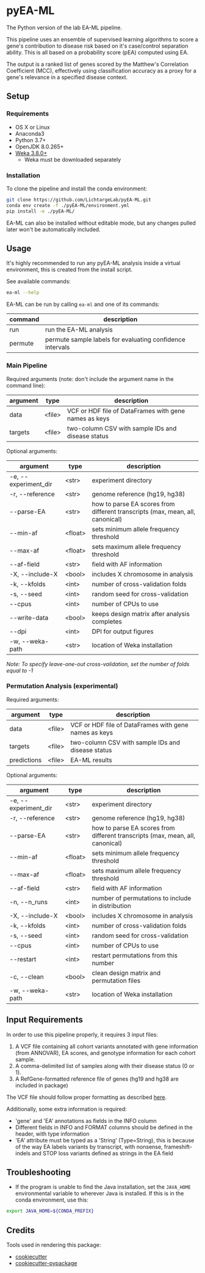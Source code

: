 # pyEA-ML

The Python version of the lab EA-ML pipeline.

This pipeline uses an ensemble of supervised learning algorithms to score a gene's contribution to disease risk based on
it's case/control separation ability. This is all based on a probability score (pEA) computed using EA.

The output is a ranked list of genes scored by the Matthew's Correlation Coefficient (MCC), effectively using
classification accuracy as a proxy for a gene's relevance in a specified disease context.

## Setup

### Requirements

- OS X or Linux
- Anaconda3
- Python 3.7+
- OpenJDK 8.0.265+
- [Weka 3.8.0+](https://waikato.github.io/weka-wiki/downloading_weka/)
    - Weka must be downloaded separately

### Installation

To clone the pipeline and install the conda environment:
```bash
git clone https://github.com/LichtargeLab/pyEA-ML.git
conda env create -f ./pyEA-ML/environment.yml
pip install -e ./pyEA-ML/
```

EA-ML can also be installed without editable mode, but any changes pulled later won't be automatically included.

## Usage

It's highly recommended to run any pyEA-ML analysis inside a virtual environment, this is created from the install script.

See available commands:
```bash
ea-ml --help
```

EA-ML can be run by calling `ea-ml` and one of its commands:

| command     | description                                               |
|-------------|-----------------------------------------------------------|
| run         | run the EA-ML analysis                                    |
| permute     | permute sample labels for evaluating confidence intervals |

### Main Pipeline

Required arguments (note: don't include the argument name in the command line):

| argument       | type          | description                                              |
|----------------|---------------|----------------------------------------------------------|
| data           | \<file\>      | VCF or HDF file of DataFrames with gene names as keys    |
| targets        | \<file\>      | two-column CSV with sample IDs and disease status        |

Optional arguments:

| argument             | type      | description                                                                         |
|----------------------|-----------|-------------------------------------------------------------------------------------|
| -e, --experiment_dir | \<str\>   | experiment directory                                                                |
| -r, --reference      | \<str\>   | genome reference (hg19, hg38)                                                       |
| --parse-EA           | \<str\>   | how to parse EA scores from different transcripts (max, mean, all, canonical)  |
| --min-af             | \<float\> | sets minimum allele frequency threshold                                             |
| --max-af             | \<float\> | sets maximum allele frequency threshold                                             |
| --af-field           | \<str\>   | field with AF information                                                           |
| -X, --include-X      | \<bool\>  | includes X chromosome in analysis                                                   |
| -k, --kfolds         | \<int\>   | number of cross-validation folds                                                    |
| -s, --seed           | \<int\>   | random seed for cross-validation                                                    |
| --cpus               | \<int\>   | number of CPUs to use                                                               |
| --write-data         | \<bool\>  | keeps design matrix after analysis completes                                        |
| --dpi                | \<int\>   | DPI for output figures                                                              |
| -w, --weka-path      | \<str\>   | location of Weka installation                                                       |


*Note: To specify leave-one-out cross-validation, set the number of folds equal to -1*

### Permutation Analysis (experimental)

Required arguments:

| argument       | type          | description                                              |
|----------------|---------------|----------------------------------------------------------|
| data           | \<file\>      | VCF or HDF file of DataFrames with gene names as keys    |
| targets        | \<file\>      | two-column CSV with sample IDs and disease status        |
| predictions    | \<file\>      | EA-ML results                                            |

Optional arguments:

| argument             | type      | description                                                                         |
|----------------------|-----------|-------------------------------------------------------------------------------------|
| -e, --experiment_dir | \<str\>   | experiment directory                                                                |
| -r, --reference      | \<str\>   | genome reference (hg19, hg38)                                                       |
| --parse-EA           | \<str\>   | how to parse EA scores from different transcripts (max, mean, all, canonical)  |
| --min-af             | \<float\> | sets minimum allele frequency threshold                                             |
| --max-af             | \<float\> | sets maximum allele frequency threshold                                             |
| --af-field           | \<str\>   | field with AF information                                                           |
| -n, --n_runs         | \<int\>   | number of permutations to include in distribution                                   |
| -X, --include-X      | \<bool\>  | includes X chromosome in analysis                                                   |
| -k, --kfolds         | \<int\>   | number of cross-validation folds                                                    |
| -s, --seed           | \<int\>   | random seed for cross-validation                                                    |
| --cpus               | \<int\>   | number of CPUs to use                                                               |
| --restart            | \<int\>   | restart permutations from this number                                               |
| -c, --clean          | \<bool\>  | clean design matrix and permutation files                                           |
| -w, --weka-path      | \<str\>   | location of Weka installation                                                       |


## Input Requirements

In order to use this pipeline properly, it requires 3 input files:

1. A VCF file containing all cohort variants annotated with gene information (from ANNOVAR), EA scores, and genotype
   information for each cohort sample.
2. A comma-delimited list of samples along with their disease status (0 or 1).
3. A RefGene-formatted reference file of genes (hg19 and hg38 are included in package)

The VCF file should follow proper formatting as described [here](<https://samtools.github.io/hts-specs/VCFv4.2.pdf>).

Additionally, some extra information is required:

- 'gene' and 'EA' annotations as fields in the INFO column
- Different fields in INFO and FORMAT columns should be defined in the header, with type information
- 'EA' attribute must be typed as a 'String' (Type=String), this is because of the way EA labels variants by transcript,
  with nonsense, frameshift-indels and STOP loss variants defined as strings in the EA field

## Troubleshooting

- If the program is unable to find the Java installation, set the `JAVA_HOME` environmental variable to wherever Java is
  installed. If this is in the conda environment, use this:
```bash
export JAVA_HOME=${CONDA_PREFIX}
```

## Credits

Tools used in rendering this package:

-  [cookiecutter](https://github.com/audreyr/cookiecutter)
-  [cookiecutter-pypackage](https://github.com/audreyr/cookiecutter-pypackage)
